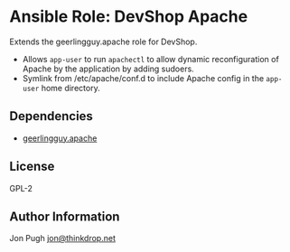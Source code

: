 # Ansible Role: DevShop Apache

Extends the geerlingguy.apache role for DevShop.

- Allows `app-user` to run `apachectl` to allow dynamic reconfiguration
of Apache by the application by adding sudoers.
- Symlink from /etc/apache/conf.d to include Apache config in the `app-user`
 home directory.
 
Dependencies
------------

- [geerlingguy.apache](https://galaxy.ansible.com/geerlingguy/apache)

License
-------

GPL-2

Author Information
------------------

Jon Pugh <jon@thinkdrop.net>